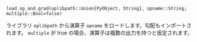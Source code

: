 ```
load_op_and_grad(oplibpath::Union{PyObject, String}, opname::String; multiple::Bool=false)
```

ライブラリ `oplibpath` から演算子 `opname` をロードします。勾配もインポートされます。 `multiple` が true の場合、演算子は複数の出力を持つと仮定されます。
